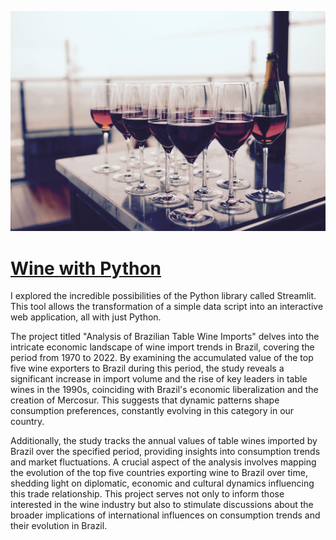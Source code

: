 ![Imagem de Fundo](Pictures/wine-cover-picture.jpg)

# [Wine with Python](https://brunoperrotta-wine-with-python-wine-python-upo12n.streamlit.app/)

I explored the incredible possibilities of the Python library called Streamlit. This tool allows the transformation of a simple data script into an interactive web application, all with just Python.

The project titled "Analysis of Brazilian Table Wine Imports" delves into the intricate economic landscape of wine import trends in Brazil, covering the period from 1970 to 2022. By examining the accumulated value of the top five wine exporters to Brazil during this period, the study reveals a significant increase in import volume and the rise of key leaders in table wines in the 1990s, coinciding with Brazil's economic liberalization and the creation of Mercosur. This suggests that dynamic patterns shape consumption preferences, constantly evolving in this category in our country.

Additionally, the study tracks the annual values of table wines imported by Brazil over the specified period, providing insights into consumption trends and market fluctuations. A crucial aspect of the analysis involves mapping the evolution of the top five countries exporting wine to Brazil over time, shedding light on diplomatic, economic and cultural dynamics influencing this trade relationship. This project serves not only to inform those interested in the wine industry but also to stimulate discussions about the broader implications of international influences on consumption trends and their evolution in Brazil.

